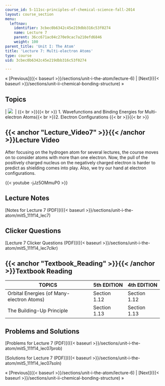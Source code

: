 ```yaml
---
course_id: 5-111sc-principles-of-chemical-science-fall-2014
layout: course_section
menu:
  leftnav:
    identifier: 3cbec0b6342c45e219dbb316c53f0274
    name: Lecture 7
    parent: 36cc671ac04c270e9cac7a210efd6846
    weight: 100
parent_title: 'Unit I: The Atom'
title: 'Lecture 7: Multi-electron Atoms'
type: course
uid: 3cbec0b6342c45e219dbb316c53f0274

---
```


« [Previous]({{< baseurl >}}/sections/unit-i-the-atom/lecture-6) | [Next]({{< baseurl >}}/sections/unit-ii-chemical-bonding-structure) »

Topics
------

| ![](/coursemedia/5-111sc-principles-of-chemical-science-fall-2014/8bab447c53bd0e6aa15b48f68a9ca9a1_Lecture_7.jpg)  |  {{< br >}}{{< br >}} 1.  Wavefunctions and Binding Energies for Multi-electron Atoms{{< br >}}2.  Electron Configurations {{< br >}}{{< br >}}  

{{< anchor "Lecture_Video7" >}}{{< /anchor >}}Lecture Video
-----------------------------------------------------------

After focusing on the hydrogen atom for several lectures, the course moves on to consider atoms with more than one electron. Now, the pull of the positively charged nucleus on the negatively charged electron is harder to predict as shielding comes into play. Also, we try our hand at electron configurations.

{{< youtube -jJz5OMmuP0 >}}

Lecture Notes
-------------

[Notes for Lecture 7 (PDF)]({{< baseurl >}}/sections/unit-i-the-atom/mit5_111f14_lec7)

Clicker Questions
-----------------

[Lecture 7 Clicker Questions (PDF)]({{< baseurl >}}/sections/unit-i-the-atom/mit5_111f14_lec7clkr)

{{< anchor "Textbook_Reading" >}}{{< /anchor >}}Textbook Reading
----------------------------------------------------------------

| TOPICS | 5th EDITION | 4th EDITION |
| --- | --- | --- |
| Orbital Energies (of Many-electron Atoms) | Section 1.12 | Section 1.12 |
| The Building-Up Principle | Section 1.13 | Section 1.13 

Problems and Solutions
----------------------

[Problems for Lecture 7 (PDF)]({{< baseurl >}}/sections/unit-i-the-atom/mit5_111f14_lec07prob)

[Solutions for Lecture 7 (PDF)]({{< baseurl >}}/sections/unit-i-the-atom/mit5_111f14_lec07soln)

« [Previous]({{< baseurl >}}/sections/unit-i-the-atom/lecture-6) | [Next]({{< baseurl >}}/sections/unit-ii-chemical-bonding-structure) »